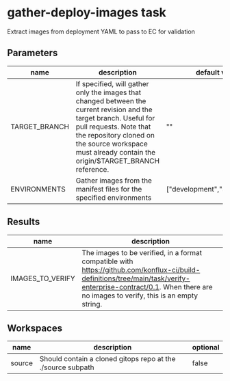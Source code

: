 # gather-deploy-images task

Extract images from deployment YAML to pass to EC for validation

## Parameters
|name|description|default value|required|
|---|---|---|---|
|TARGET_BRANCH|If specified, will gather only the images that changed between the current revision and the target branch. Useful for pull requests. Note that the repository cloned on the source workspace must already contain the origin/$TARGET_BRANCH reference. |""|false|
|ENVIRONMENTS|Gather images from the manifest files for the specified environments|["development","stage","prod"]|false|

## Results
|name|description|
|---|---|
|IMAGES_TO_VERIFY|The images to be verified, in a format compatible with https://github.com/konflux-ci/build-definitions/tree/main/task/verify-enterprise-contract/0.1. When there are no images to verify, this is an empty string. |

## Workspaces
|name|description|optional|
|---|---|---|
|source|Should contain a cloned gitops repo at the ./source subpath|false|

